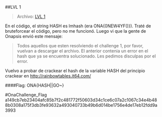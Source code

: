 ##LVL 1
>Archivo: [LVL 1](https://github.com/estebancano-dev/CTF-Writeups/blob/master/20200829%20Onapsis%20Lockdown%20Games/Niveles/Lvl1.7z?raw=true "LVL 1")

En el código, el string HASH es lmhash (era  ONA{0NEW4YF()}). Traté de bruteforcear el código, pero no me funcionó. Luego vi que la gente de Onapsis envió este mensaje:

>Todos aquellos que esten resolviendo el challenge 1, por favor, vuelvan a descargar el archivo. El anterior contenia un error en el hash que ya se encuentra solucionado. Les pedimos disculpas por el error.

Vuelvo a probar de crackear el hash de la variable HASH del principio
crackear en http://rainbowtables.it64.com/

####Flag: ONA{HASH||GO~}

\#OnaChallenge_Flag 
a149cb7eb23404afc85b7f2c481772f50603d34c1ce6c07a2c1067c34e4b488b0308a175f3db3fe93632a493040733b49b6d014be1756e4de17eb12fdd9a3993